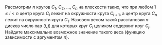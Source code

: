 Рассмотрим $n$ кругов $C_1$, $C_2$, $\dots$, $C_n$ на плоскости таких, что при любом $1\leq i < n$ центр круга $C_i$ лежит на окружности круга $C_{i+1}$, 
а центр круга $C_n$ лежит на окружности круга $C_1$. Назовем весом такой расстановки $n$ дисков число пар $(i, j)$ для которых круг $C_i$ целиком содержит круг $C_j$. Найдите максимально возможное значение такого веса (функцию зависимости с аргументом $n$).